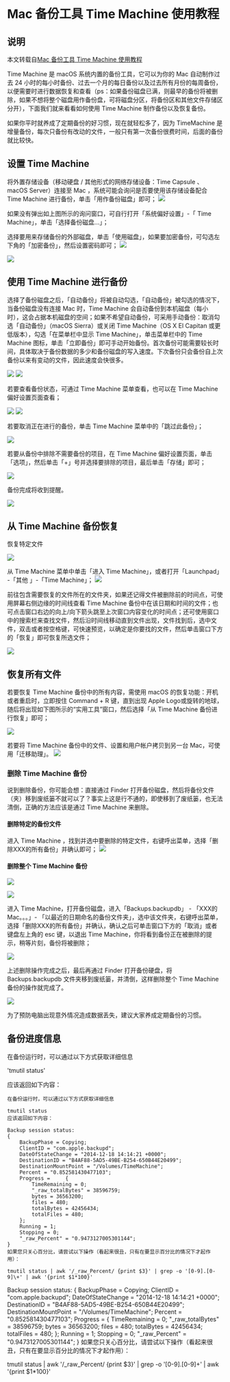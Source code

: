 
# Mac 备份工具 Time Machine 使用教程


## 说明

本文转载自[Mac 备份工具 Time Machine 使用教程](https://mp.weixin.qq.com/s?__biz=MzAxNzcwMTA4Ng==&mid=2247485330&idx=1&sn=cb1b1b72f2460b236d24f9e12a02eead&chksm=9be0c623ac974f35649fb0591f287549d2438af9575469374d5b44774f8845324af99a376294#rd)


Time Machine 是 macOS 系统内置的备份工具，它可以为你的 Mac 自动制作过去 24 小时的每小时备份、过去一个月的每日备份以及过去所有月份的每周备份，以便需要时进行数据恢复和查看（ps：如果备份磁盘已满，则最早的备份将被删除，如果不想将整个磁盘用作备份盘，可将磁盘分区，将备份区和其他文件存储区分开），下面我们就来看看如何使用 Time Machine 制作备份以及恢复备份。

如果你平时就养成了定期备份的好习惯，现在就轻松多了，因为 TimeMachine 是增量备份，每次只备份有改动的文件，一般只有第一次备份很费时间，后面的备份就比较快。

## 设置 Time Machine

将外置存储设备（移动硬盘 / 其他形式的网络存储设备：Time Capsule 、macOS Server）连接至 Mac ，系统可能会询问是否要使用该存储设备配合 Time Machine 进行备份，单击「用作备份磁盘」即可；
![](http://pic-mike.oss-cn-hongkong.aliyuncs.com/qiniu/15137568585910.jpg)


如果没有弹出如上图所示的询问窗口，可自行打开「系统偏好设置」-「 Time Machine」，单击「选择备份磁盘...」；


选择要用来存储备份的外部磁盘，单击「使用磁盘」，如果要加密备份，可勾选左下角的「加密备份」，然后设置密码即可；
![](http://pic-mike.oss-cn-hongkong.aliyuncs.com/qiniu/15137568899499.jpg)

![](http://pic-mike.oss-cn-hongkong.aliyuncs.com/qiniu/15137568962036.jpg)


## 使用 Time Machine 进行备份


选择了备份磁盘之后，「自动备份」将被自动勾选，「自动备份」被勾选的情况下，当备份磁盘没有连接 Mac 时，Time Machine 会自动备份到本机磁盘（每小时），这会占据本机磁盘的空间；如果不希望自动备份，可采用手动备份：取消勾选「自动备份」（macOS Sierra）或关闭 Time Machine（OS X El Capitan 或更低版本），勾选「在菜单栏中显示 Time Machine」，单击菜单栏中的 Time Machine 图标，单击「立即备份」即可手动开始备份。首次备份可能需要较长时间，具体取决于备份数据的多少和备份磁盘的写入速度。下次备份只会备份自上次备份以来有变动的文件，因此速度会快很多。

![](http://pic-mike.oss-cn-hongkong.aliyuncs.com/qiniu/15137569566966.jpg)
![](http://pic-mike.oss-cn-hongkong.aliyuncs.com/qiniu/15137569717105.jpg)


若要查看备份状态，可通过 Time Machine 菜单查看，也可以在 Time Machine 偏好设置页面查看；

![](http://pic-mike.oss-cn-hongkong.aliyuncs.com/qiniu/15137569789501.jpg)
![](http://pic-mike.oss-cn-hongkong.aliyuncs.com/qiniu/15137570020306.jpg)


若要取消正在进行的备份，单击 Time Machine 菜单中的「跳过此备份」；

![](http://pic-mike.oss-cn-hongkong.aliyuncs.com/qiniu/15137570078624.jpg)

若要从备份中排除不需要备份的项目，在 Time Machine 偏好设置页面，单击「选项」，然后单击「+」号并选择要排除的项目，最后单击「存储」即可；

![](http://pic-mike.oss-cn-hongkong.aliyuncs.com/qiniu/15137570142713.jpg)

备份完成将收到提醒。

![](http://pic-mike.oss-cn-hongkong.aliyuncs.com/qiniu/15137570260280.jpg)

## 从 Time Machine 备份恢复


恢复特定文件

![](http://pic-mike.oss-cn-hongkong.aliyuncs.com/qiniu/15137570378027.jpg)


从 Time Machine 菜单中单击「进入 Time Machine」，或者打开「Launchpad」 -「其他 」-「Time Machine」；
![](http://pic-mike.oss-cn-hongkong.aliyuncs.com/qiniu/15137570444604.jpg)

前往包含需要恢复的文件所在的文件夹，如果还记得文件被删除前的时间点，可使用屏幕右侧边缘的时间线查看 Time Machine 备份中在该日期和时间的文件；也可点击窗口右边的向上/向下箭头跳至上次窗口内容变化的时间点；还可使用窗口中的搜索栏来查找文件，然后沿时间线移动直到文件出现，文件找到后，选中文件，双击或者按空格键，可快速预览，以确定是你要找的文件，然后单击窗口下方的「恢复」即可恢复所选文件；


![](http://pic-mike.oss-cn-hongkong.aliyuncs.com/qiniu/15137570570285.jpg)

##  恢复所有文件



若要恢复 Time Machine 备份中的所有内容，需使用 macOS 的恢复功能：开机或者重启时，立即按住 Command + R 键，直到出现 Apple Logo或旋转的地球，随后将出现如下图所示的“实用工具”窗口，然后选择「从 Time Machine 备份进行恢复」即可；

![](http://pic-mike.oss-cn-hongkong.aliyuncs.com/qiniu/15137570821382.jpg)

若要将 Time Machine 备份中的文件、设置和用户帐户拷贝到另一台 Mac，可使用「迁移助理」。
![](http://pic-mike.oss-cn-hongkong.aliyuncs.com/qiniu/15137570871940.jpg)



###     删除 Time Machine 备份

说到删除备份，你可能会想：直接通过 Finder 打开备份磁盘，然后将备份文件（夹）移到废纸篓不就可以了？事实上这是行不通的，即使移到了废纸篓，也无法清倒，正确的方法应该是通过 Time Machine 来删除。

#### 删除特定的备份文件

进入 Time Machine ，找到并选中要删除的特定文件，右键呼出菜单，选择「删除XXX的所有备份」并确认即可；
![](http://pic-mike.oss-cn-hongkong.aliyuncs.com/qiniu/15137571035860.jpg)

#### 删除整个 Time Machine 备份

![](http://pic-mike.oss-cn-hongkong.aliyuncs.com/qiniu/15212009637636.jpg)

![](http://pic-mike.oss-cn-hongkong.aliyuncs.com/qiniu/15137571278964.jpg)

进入 Time Machine，打开备份磁盘，进入「Backups.backupdb」 - 「XXX的 Mac。。。」- 「以最近的日期命名的备份文件夹」，选中该文件夹，右键呼出菜单，选择「删除XXX的所有备份」并确认，确认之后可单击窗口下方的「取消」或者键盘左上角的 esc 键，以退出 Time Machine，你将看到备份正在被删除的提示，稍等片刻，备份将被删除；

![](http://pic-mike.oss-cn-hongkong.aliyuncs.com/qiniu/15137571368145.jpg)



上述删除操作完成之后，最后再通过 Finder 打开备份硬盘，将 Backups.backupdb 文件夹移到废纸篓，并清倒，这样删除整个 Time Machine 备份的操作就完成了。

![](http://pic-mike.oss-cn-hongkong.aliyuncs.com/qiniu/15137571488631.jpg)


为了预防电脑出现意外情况造成数据丢失，建议大家养成定期备份的习惯。

## 备份进度信息

在备份运行时，可以通过以下方式获取详细信息

'tmutil status'

应该返回如下内容：

```linux
在备份运行时，可以通过以下方式获取详细信息

tmutil status
应该返回如下内容：

Backup session status:
{
    BackupPhase = Copying;
    ClientID = "com.apple.backupd";
    DateOfStateChange = "2014-12-18 14:14:21 +0000";
    DestinationID = "B4AF88-5AD5-49BE-B254-650B44E20499";
    DestinationMountPoint = "/Volumes/TimeMachine";
    Percent = "0.852581430477103";
    Progress =     {
        TimeRemaining = 0;
        "_raw_totalBytes" = 38596759;
        bytes = 36563200;
        files = 480;
        totalBytes = 42456434;
        totalFiles = 480;
    };
    Running = 1;
    Stopping = 0;
    "_raw_Percent" = "0.9473127005301144";
}
如果您只关心百分比，请尝试以下操作（看起来很丑，只有在要显示百分比的情况下才起作用）：

tmutil status | awk '/_raw_Percent/ {print $3}' | grep -o '[0-9].[0-9]\+' | awk '{print $1*100}'

```
Backup session status:
{
    BackupPhase = Copying;
    ClientID = "com.apple.backupd";
    DateOfStateChange = "2014-12-18 14:14:21 +0000";
    DestinationID = "B4AF88-5AD5-49BE-B254-650B44E20499";
    DestinationMountPoint = "/Volumes/TimeMachine";
    Percent = "0.852581430477103";
    Progress =     {
        TimeRemaining = 0;
        "_raw_totalBytes" = 38596759;
        bytes = 36563200;
        files = 480;
        totalBytes = 42456434;
        totalFiles = 480;
    };
    Running = 1;
    Stopping = 0;
    "_raw_Percent" = "0.9473127005301144";
}
如果您只关心百分比，请尝试以下操作（看起来很丑，只有在要显示百分比的情况下才起作用）：

tmutil status | awk '/_raw_Percent/ {print $3}' | grep -o '[0-9].[0-9]\+' | awk '{print $1*100}'


